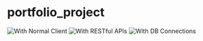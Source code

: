 # portfolio_project
![With Normal Client](https://github.com/sungpilpaek/portfolio_project/blob/master/img/with_normal_client.JPG)
![With RESTful APIs](https://github.com/sungpilpaek/portfolio_project/blob/master/img/with_restful_apis.JPG)
![With DB Connections](https://github.com/sungpilpaek/portfolio_project/blob/master/img/with_db_connections.JPG)